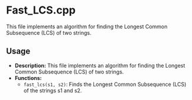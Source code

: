 # Fast_LCS.cpp

This file implements an algorithm for finding the Longest Common Subsequence (LCS) of two strings.

## Usage

*   **Description:** This file implements an algorithm for finding the Longest Common Subsequence (LCS) of two strings.
*   **Functions:**
    *   `fast_lcs(s1, s2)`: Finds the Longest Common Subsequence (LCS) of the strings s1 and s2.